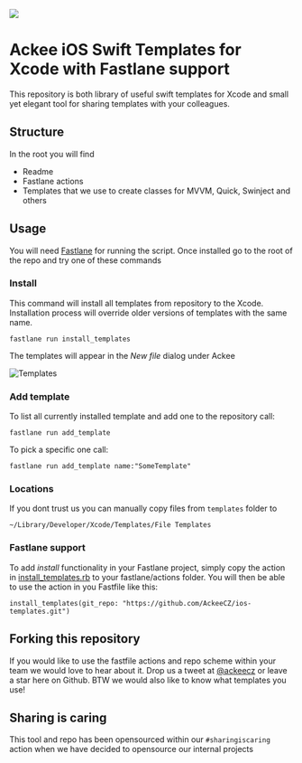 ![](http://img.ack.ee/default/image/test/ios_templates_logo.png)
# Ackee iOS Swift Templates for Xcode with Fastlane support

This repository is both library of useful swift templates for Xcode and small yet elegant tool for sharing templates with your colleagues. 

## Structure 
In the root you will find 

- Readme
- Fastlane actions
- Templates that we use to create classes for MVVM, Quick, Swinject and others  

## Usage 
You will need [Fastlane][1] for running the script. Once installed go to the root of the repo and try one of these commands

### Install
This command will install all templates from repository to the Xcode. Installation process will override older versions of templates with the same name.

```
fastlane run install_templates
```

The templates will appear in the *New file* dialog under Ackee

![Templates](http://grab.by/SOJq)


### Add template

To list all currently installed template and add one to the repository call:
 
```
fastlane run add_template
```

To pick a specific one call:

```
fastlane run add_template name:"SomeTemplate"
```


### Locations

If you dont trust us you can manually copy files from `templates` folder to 
```
~/Library/Developer/Xcode/Templates/File Templates
```

### Fastlane support 

To add *install* functionality in your Fastlane project, simply copy the action in [install_templates.rb](fastlane/actions/install_templates.rb) to your fastlane/actions folder. You will then be able to use the action in you Fastfile like this:

```
install_templates(git_repo: "https://github.com/AckeeCZ/ios-templates.git")
```

## Forking this repository 
If you would like to use the fastfile actions and repo scheme within your team we would love to hear about it. Drop us a tweet at [@ackeecz][2] or leave a star here on Github. BTW we would also like to know what templates you use!

## Sharing is caring
This tool and repo has been opensourced within our `#sharingiscaring` action when we have decided to opensource our internal projects

[1]:	https://github.com/fastlane/fastlane
[2]:	https://twitter.com/AckeeCZ